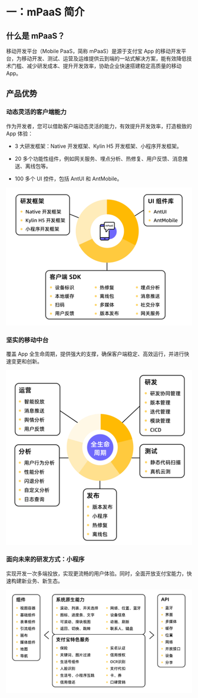 # 一：mPaaS 简介

## 什么是 mPaaS？
移动开发平台（Mobile PaaS，简称 mPaaS）是源于支付宝 App 的移动开发平台，为移动开发、测试、运营及运维提供云到端的一站式解决方案，能有效降低技术门槛、减少研发成本、提升开发效率，协助企业快速搭建稳定高质量的移动 App。

## 产品优势

### 动态灵活的客户端能力

作为开发者，您可以借助客户端动态灵活的能力，有效提升开发效率，打造极致的 App 体验：

- 3 大研发框架：Native 开发框架、Kylin H5 开发框架、小程序开发框架。

- 20 多个功能性组件，例如网关服务、埋点分析、热修复、用户反馈、消息推送、离线包等。

- 100 多个 UI 控件，包括 AntUI 和 AntMobile。

![输入图片说明](../images/p409702.jpeg)

### 坚实的移动中台

覆盖 App 全生命周期，提供强大的支撑，确保客户端稳定、高效运行，并进行快速变更和创新。

![输入图片说明](../images/p409700.jpeg)

### 面向未来的研发方式：小程序

实现开发一次多端投放，实现更流畅的用户体验。同时，全面开放支付宝能力，快速构建新业务、新生态。

![输入图片说明](../images/p409699.jpeg)